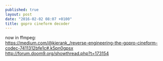 ```yaml
---
published: true
layout: post
date: "2016-02-02 08:07 +0100"
title: gopro cineform decoder
---
```


now in ffmpeg:  
<https://medium.com/@kierank_/reverse-engineering-the-gopro-cineform-codec-7411312bfe1c#.k5pn0gpsx>  
<http://forum.doom9.org/showthread.php?t=173154>
